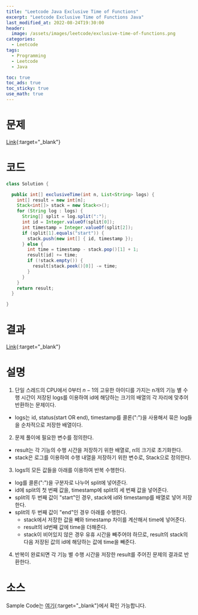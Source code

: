 ```yaml
---
title: "Leetcode Java Exclusive Time of Functions"
excerpt: "Leetcode Exclusive Time of Functions Java"
last_modified_at: 2022-08-24T19:30:00
header:
  image: /assets/images/leetcode/exclusive-time-of-functions.png
categories:
  - Leetcode
tags:
  - Programming
  - Leetcode
  - Java

toc: true
toc_ads: true
toc_sticky: true
use_math: true
---
```

# 문제
[Link](https://leetcode.com/problems/exclusive-time-of-functions/){:target="_blank"}

# 코드
```java
class Solution {

  public int[] exclusiveTime(int n, List<String> logs) {
    int[] result = new int[n];
    Stack<int[]> stack = new Stack<>();
    for (String log : logs) {
      String[] split = log.split(":");
      int id = Integer.valueOf(split[0]);
      int timestamp = Integer.valueOf(split[2]);
      if (split[1].equals("start")) {
        stack.push(new int[] { id, timestamp });
      } else {
        int time = timestamp - stack.pop()[1] + 1;
        result[id] += time;
        if (!stack.empty()) {
          result[stack.peek()[0]] -= time;
        }
      }
    }
    return result;
  }

}
```

# 결과
[Link](https://leetcode.com/submissions/detail/782047437/){:target="_blank"}

# 설명
1. 단일 스레드의 CPU에서 0부터 $n - 1$의 고유한 아이디를 가지는 n개의 기능 별 수행 시간이 저장된 logs를 이용하여 id에 해당하는 크기의 배열의 각 자리에 맞추어 반환하는 문제이다.
- logs는 id, status(start OR end), timestamp를 콜론(":")을 사용해서 묶은 log들을 순차적으로 저장한 배열이다.

2. 문제 풀이에 필요한 변수를 정의한다.
- result는 각 기능의 수행 시간을 저장하기 위한 배열로, n의 크기로 초기화한다.
- stack은 로그를 이용하여 수행 내열을 저장하기 위한 변수로, Stack으로 정의한다.

3. logs의 모든 값들을 아래를 이용하여 반복 수행한다.
- log를 콜론(":")을 구분자로 나누어 split에 넣어준다.
- id에 split의 첫 번째 값을, timestamp에 split의 세 번째 값을 넣어준다.
- split의 두 번째 값이 "start"인 경우, stack에 id와 timestamp를 배열로 넣어 저장한다.
- split의 두 번째 값이 "end"인 경우 아래를 수행한다.
  - stack에서 저장한 값을 빼와 timestamp 차이를 계산해서 time에 넣어준다.
  - result의 id번째 값에 time을 더해준다.
  - stack이 비어있지 않은 경우 유휴 시간을 빼주어야 하므로, result의 stack의 다음 저장된 값의 id에 해당하는 값에 time을 빼준다.

4. 반복이 완료되면 각 기능 별 수행 시간을 저장한 result를 주어진 문제의 결과로 반환한다.

# 소스
Sample Code는 [여기](https://github.com/GracefulSoul/leetcode/blob/master/src/main/java/gracefulsoul/problems/ExclusiveTimeOfFunctions.java){:target="_blank"}에서 확인 가능합니다.